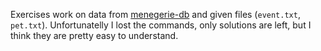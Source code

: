 Exercises work on data from [menegerie-db](https://dev.mysql.com/doc/index-other.html) and given files (`event.txt`, `pet.txt`). Unfortunatelly I lost the commands, only solutions are left, but I think they are pretty easy to understand.

